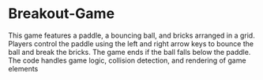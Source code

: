# Breakout-Game
This game features a paddle, a bouncing ball, and bricks arranged in a grid. Players control the paddle using the left and right arrow keys to bounce the ball and break the bricks. The game ends if the ball falls below the paddle. The code handles game logic, collision detection, and rendering of game elements
